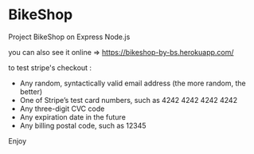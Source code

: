 # BikeShop
Project BikeShop on Express Node.js

you can also see it online => https://bikeshop-by-bs.herokuapp.com/

to test stripe's checkout : 

- Any random, syntactically valid email address (the more random, the better)
- One of Stripe’s test card numbers, such as 4242 4242 4242 4242
- Any three-digit CVC code
- Any expiration date in the future
- Any billing postal code, such as 12345

Enjoy
